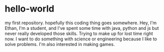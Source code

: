 # hello-world
my first repository. hopefully this coding thing goes somewhere. 
Hey, I'm Ethan, I'm a student, and I've spent some time with java, python and js but never really developed those skills. Trying to make up for lost time right now. I want to do something with science or engineering because I like to solve problems. I'm also interested in making games. 
